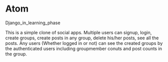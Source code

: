 # Atom
Django_in_learning_phase


This is a simple clone of social apps. Multiple users can signup, login, create
groups, create posts in any group, delete his/her posts, see all the posts. Any
users (Whether logged in or not) can see the created groups by the authenticated
users including groupmember conuts and post counts in the group.
